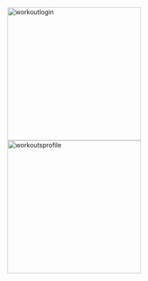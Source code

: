 <img text-align="center" height="300" width="300" alt="workoutlogin" src="https://user-images.githubusercontent.com/102041426/171779059-d9a66e28-e3d7-4420-bb2e-ca59837129bc.png">
<img text-align="center" height="300" width="300" alt="workoutsprofile" src="https://user-images.githubusercontent.com/102041426/171779068-1c92241f-6b9f-4ea5-98ea-b4c01a79e395.png">
